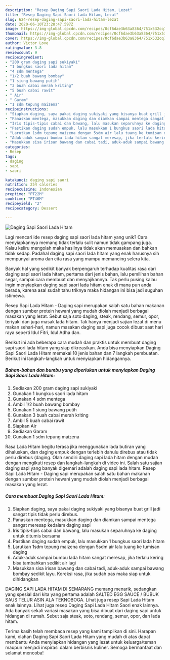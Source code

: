 ```yaml
---
description: "Resep Daging Sapi Saori Lada Hitam, Lezat"
title: "Resep Daging Sapi Saori Lada Hitam, Lezat"
slug: 624-resep-daging-sapi-saori-lada-hitam-lezat
date: 2020-06-10T23:28:47.597Z
image: https://img-global.cpcdn.com/recipes/0cf6dae3b63a8364/751x532cq70/daging-sapi-saori-lada-hitam-foto-resep-utama.jpg
thumbnail: https://img-global.cpcdn.com/recipes/0cf6dae3b63a8364/751x532cq70/daging-sapi-saori-lada-hitam-foto-resep-utama.jpg
cover: https://img-global.cpcdn.com/recipes/0cf6dae3b63a8364/751x532cq70/daging-sapi-saori-lada-hitam-foto-resep-utama.jpg
author: Victor Love
ratingvalue: 3.8
reviewcount: 9
recipeingredient:
- "200 gram daging sapi sukiyaki"
- "1 bungkus saori lada hitam"
- "4 sdm mentega"
- "1/2 buah bawang bombay"
- "1 siung bawang putih"
- "3 buah cabai merah kriting"
- "5 buah cabai rawit"
- " Air"
- " Garam"
- "1 sdm tepung maizena"
recipeinstructions:
- "Siapkan daging, saya pakai daging sukiyaki yang bisanya buat grill jadi sangat tipis tidak perlu direbus."
- "Panaskan mentega, masukkan daging dan diamkan sampai mentega sangat meresap kedalam daging sapi"
- "Iris tipis-tipis cabai dan bawang, lalu masukan separuhnya ke daging untuk ditumis bersama"
- "Pastikan daging sudah empuk, lalu masukkan 1 bungkus saori lada hitam"
- "Larutkan 1sdm tepung maizena dengan 5sdm air lalu tuang ke tumisan daging"
- "Aduk-aduk sampai bumbu lada hitam sangat meresap, jika terlalu kering bisa tambahkan sedikit air lagi"
- "Masukkan sisa irisan bawang dan cabai tadi, aduk-aduk sampai bawang bombay sedikit layu. Koreksi rasa, jika sudah pas maka siap untuk dihidangkan"
categories:
- Resep
tags:
- daging
- sapi
- saori

katakunci: daging sapi saori 
nutrition: 254 calories
recipecuisine: Indonesian
preptime: "PT22M"
cooktime: "PT46M"
recipeyield: "2"
recipecategory: Dessert

---
```



![Daging Sapi Saori Lada Hitam](https://img-global.cpcdn.com/recipes/0cf6dae3b63a8364/751x532cq70/daging-sapi-saori-lada-hitam-foto-resep-utama.jpg)

Lagi mencari ide resep daging sapi saori lada hitam yang unik? Cara menyiapkannya memang tidak terlalu sulit namun tidak gampang juga. Kalau keliru mengolah maka hasilnya tidak akan memuaskan dan bahkan tidak sedap. Padahal daging sapi saori lada hitam yang enak harusnya sih mempunyai aroma dan cita rasa yang mampu memancing selera kita.

Banyak hal yang sedikit banyak berpengaruh terhadap kualitas rasa dari daging sapi saori lada hitam, pertama dari jenis bahan, lalu pemilihan bahan segar, sampai cara membuat dan menyajikannya. Tak perlu pusing kalau ingin menyiapkan daging sapi saori lada hitam enak di mana pun anda berada, karena asal sudah tahu triknya maka hidangan ini bisa jadi suguhan istimewa.

Resep Sapi Lada Hitam - Daging sapi merupakan salah satu bahan makanan dengan sumber protein hewani yang mudah diolah menjadi berbagai masakan yang lezat. Sebut saja soto daging, steak, rendang, semur, opor, teriyaki dan juga masak lada hitam. Tak hanya menjadi sajian lezat di menu makan sehari-hari, namun masakan daging sapi juga cocok dibuat saat hari raya seperti Idul Fitri, Idul Adha dan.


Berikut ini ada beberapa cara mudah dan praktis untuk membuat daging sapi saori lada hitam yang siap dikreasikan. Anda bisa menyiapkan Daging Sapi Saori Lada Hitam memakai 10 jenis bahan dan 7 langkah pembuatan. Berikut ini langkah-langkah untuk menyiapkan hidangannya.

<!--inarticleads1-->

##### Bahan-bahan dan bumbu yang diperlukan untuk menyiapkan Daging Sapi Saori Lada Hitam:

1. Sediakan 200 gram daging sapi sukiyaki
1. Gunakan 1 bungkus saori lada hitam
1. Gunakan 4 sdm mentega
1. Ambil 1/2 buah bawang bombay
1. Gunakan 1 siung bawang putih
1. Gunakan 3 buah cabai merah kriting
1. Ambil 5 buah cabai rawit
1. Siapkan  Air
1. Sediakan  Garam
1. Gunakan 1 sdm tepung maizena


Rasa Lada Hitam begitu terasa jika menggunakan lada butiran yang dihaluskan, dan daging empuk dengan terlebih dahulu direbus atau tidak perlu direbus (daging. Olah sendiri daging sapi lada hitam dengan mudah dengan mengikuti resep dan langkah-langkah di video ini. Salah satu sajian daging sapi yang banyak digemari adalah daging sapi lada hitam. Resep Sapi Lada Hitam - Daging sapi merupakan salah satu bahan makanan dengan sumber protein hewani yang mudah diolah menjadi berbagai masakan yang lezat. 

<!--inarticleads2-->

##### Cara membuat Daging Sapi Saori Lada Hitam:

1. Siapkan daging, saya pakai daging sukiyaki yang bisanya buat grill jadi sangat tipis tidak perlu direbus.
1. Panaskan mentega, masukkan daging dan diamkan sampai mentega sangat meresap kedalam daging sapi
1. Iris tipis-tipis cabai dan bawang, lalu masukan separuhnya ke daging untuk ditumis bersama
1. Pastikan daging sudah empuk, lalu masukkan 1 bungkus saori lada hitam
1. Larutkan 1sdm tepung maizena dengan 5sdm air lalu tuang ke tumisan daging
1. Aduk-aduk sampai bumbu lada hitam sangat meresap, jika terlalu kering bisa tambahkan sedikit air lagi
1. Masukkan sisa irisan bawang dan cabai tadi, aduk-aduk sampai bawang bombay sedikit layu. Koreksi rasa, jika sudah pas maka siap untuk dihidangkan


DAGING SAPI LADA HITAM DI SEMARANG memang menarik, sedangkan yang spesial dari kita yang pertama adalah SALTED EGG SAUCE / BUBUK SAUS TELUR ASIN ALA TEKNOBOGA. Lihat juga resep Sapi Lada Hitam enak lainnya. Lihat juga resep Daging Sapi Lada Hitam Saori enak lainnya. Ada banyak sekali variasi masakan yang bisa dibuat dari daging sapi untuk hidangan di rumah. Sebut saja steak, soto, rendang, semur, opor, dan lada hitam. 

Terima kasih telah membaca resep yang kami tampilkan di sini. Harapan kami, olahan Daging Sapi Saori Lada Hitam yang mudah di atas dapat membantu Anda menyiapkan hidangan yang lezat untuk keluarga/teman maupun menjadi inspirasi dalam berbisnis kuliner. Semoga bermanfaat dan selamat mencoba!
